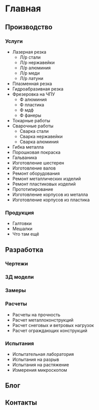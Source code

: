 # Главная

## Производство

### Услуги
- Лазерная резка
    - Л/р стали
    - Л/р нержавейки
    - Л/р алюминия
    - Л/р меди
    - Л/р латуни
- Плазменная резка
- Гидроабразивная резка
- Фрезеровка на ЧПУ
  - Ф алюминия
  - Ф пластика
  - Ф мдф
  - Ф фанеры
- Токарные работы
- Сварочные работы
  - Сварка стали
  - Сварка нержавейки
  - Сварка алюминия
- Гибка металла
- Порошковая покраска
- Гальваника
- Изготовление шестерен
- Изготовление валов
- Ремонт оборудования
- Ремонт металлических изделий
- Ремонт пластиковых изделий
- Прототипирование
- Изготовление корпусов из металла
- Изготовление корпусов из пластика

### Продукция
- Галтовки
- Мешалки
- Что там ещё

## Разработка

### Чертежи

### 3Д модели

### Замеры

### Расчеты
- Расчеты на прочность
- Расчет металлоконструкций
- Расчет снеговых и ветровых нагрузок
- Расчет ограждающих конструкций

### Испытания
- Испытательная лаборатория
- Испытания на разрыв
- Испытания на растяжение
- Измерения микроскопом



## Блог

## Контакты